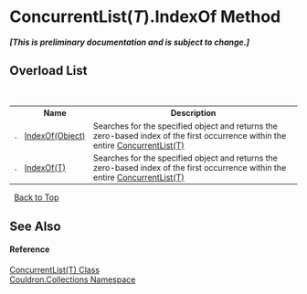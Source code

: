# ConcurrentList(*T*).IndexOf Method 
 _**\[This is preliminary documentation and is subject to change.\]**_


## Overload List
&nbsp;<table><tr><th></th><th>Name</th><th>Description</th></tr><tr><td>![Public method](media/pubmethod.gif "Public method")</td><td><a href="M_Couldron_Collections_ConcurrentList_1_IndexOf">IndexOf(Object)</a></td><td>
Searches for the specified object and returns the zero-based index of the first occurrence within the entire <a href="T_Couldron_Collections_ConcurrentList_1">ConcurrentList(T)</a></td></tr><tr><td>![Public method](media/pubmethod.gif "Public method")</td><td><a href="M_Couldron_Collections_ConcurrentList_1_IndexOf_1">IndexOf(T)</a></td><td>
Searches for the specified object and returns the zero-based index of the first occurrence within the entire <a href="T_Couldron_Collections_ConcurrentList_1">ConcurrentList(T)</a></td></tr></table>&nbsp;
<a href="#concurrentlist(*t*).indexof-method">Back to Top</a>

## See Also


#### Reference
<a href="T_Couldron_Collections_ConcurrentList_1">ConcurrentList(T) Class</a><br /><a href="N_Couldron_Collections">Couldron.Collections Namespace</a><br />